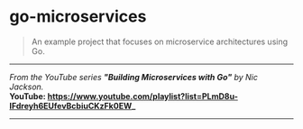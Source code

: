 # go-microservices
> An example project that focuses on microservice architectures using Go.  
___
*From the YouTube series* ***"Building Microservices with Go"*** *by Nic Jackson.*  
**YouTube: https://www.youtube.com/playlist?list=PLmD8u-IFdreyh6EUfevBcbiuCKzFk0EW_**
___
